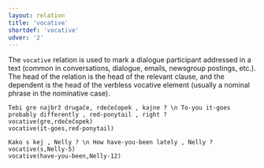 ```yaml
---
layout: relation
title: 'vocative'
shortdef: 'vocative'
udver: '2'
---
```


The `vocative` relation is used to mark a dialogue participant addressed in a text (common in conversations, dialogue, emails, newsgroup postings, etc.). The head of the relation is the head of the relevant clause, and the dependent is the head of the verbless vocative element (usually a nominal phrase in the nominative case). 

~~~ sdparse
Tebi gre najbrž drugače, rdečečopek , kajne ? \n To-you it-goes probably differently , red-ponytail , right ?
vocative(gre,rdečečopek)
vocative(it-goes,red-ponytail)
~~~
~~~ sdparse
Kako s kej , Nelly ? \n How have-you-been lately , Nelly ?
vocative(s,Nelly-5)
vocative(have-you-been,Nelly-12)
~~~
